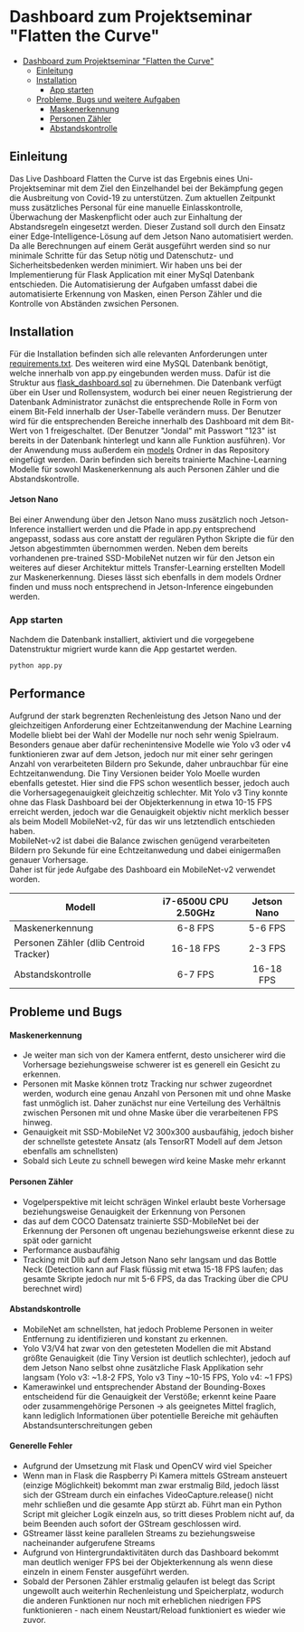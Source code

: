 # Dashboard zum Projektseminar "Flatten the Curve"

- [Dashboard zum Projektseminar "Flatten the Curve"](#dashboard-zum-projektseminar-flatten-the-curve)
  - [Einleitung](#einleitung)
  - [Installation](#installation)
    - [App starten](#app-starten)
  - [Probleme, Bugs und weitere Aufgaben](#probleme-und-bugs)
    - [Maskenerkennung](#maskenerkennung)
    - [Personen Zähler](#personen-zähler)
    - [Abstandskontrolle](#abstandskontrolle)



## Einleitung

Das Live Dashboard Flatten the Curve ist das Ergebnis eines Uni-Projektseminar mit dem Ziel den Einzelhandel bei der Bekämpfung gegen die Ausbreitung von Covid-19 zu unterstützen.
Zum aktuellen Zeitpunkt muss zusätzliches Personal für eine manuelle Einlasskontrolle, Überwachung der Maskenpflicht oder auch zur Einhaltung der Abstandsregeln eingesetzt werden. Dieser Zustand soll durch den Einsatz einer Edge-Intelligence-Lösung auf dem Jetson Nano automatisiert werden.
Da alle Berechnungen auf einem Gerät ausgeführt werden sind so nur minimale Schritte für das Setup nötig und Datenschutz- und Sicherheitsbedenken werden minimiert. Wir haben uns bei der Implementierung für Flask Application mit einer MySql Datenbank entschieden. Die Automatisierung der Aufgaben umfasst dabei die automatisierte Erkennung von Masken, einen Person Zähler und die Kontrolle von Abständen zwsichen Personen.


## Installation

Für die Installation befinden sich alle relevanten Anforderungen unter [requirements.txt](https://github.com/Jondal32/einfaches_dashboard_feb_2021_2/blob/master/requirements.txt).
Des weiteren wird eine MySQL Datenbank benötigt, welche innerhalb von app.py eingebunden werden muss. Dafür ist die Struktur aus [flask_dashboard.sql](https://github.com/Jondal32/einfaches_dashboard_feb_2021_2/blob/master/static/database/flask_dashboard.sql) zu übernehmen.
Die Datenbank verfügt über ein User und Rollensystem, wodurch bei einer neuen Registrierung der Datenbank Administrator zunächst die entsprechende Rolle in Form von einem Bit-Feld innerhalb der User-Tabelle verändern muss. Der Benutzer wird für die entsprechenden Bereiche innerhalb des Dashboard mit dem Bit-Wert von 1 freigeschaltet.
(Der Benutzer "Jondal" mit Passwort "123" ist bereits in der Datenbank hinterlegt und kann alle Funktion ausführen).
Vor der Anwendung muss außerdem ein [models](https://drive.google.com/drive/folders/1lHyHxU6i5PMoDlVmQabyuinn9SAqc6SM?usp=sharing) Ordner in das Repository eingefügt werden. Darin befinden sich bereits trainierte Machine-Learning Modelle für sowohl Maskenerkennung als auch Personen Zähler und die Abstandskontrolle.

#### Jetson Nano
Bei einer Anwendung über den Jetson Nano muss zusätzlich noch Jetson-Inference installiert werden und die Pfade in app.py entsprechend angepasst, sodass aus core anstatt der regulären Python Skripte die für den Jetson abgestimmten übernommen werden.
Neben dem bereits vorhandenen pre-trained SSD-MobileNet nutzen wir für den Jetson ein weiteres auf dieser Architektur mittels Transfer-Learning erstellten Modell zur Maskenerkennung. Dieses lässt sich ebenfalls in dem models Ordner finden und muss noch entsprechend in Jetson-Inference eingebunden werden.


### App starten

Nachdem die Datenbank installiert, aktiviert und die vorgegebene Datenstruktur migriert wurde kann die App gestartet werden.
```bash
python app.py
```

## Performance

Aufgrund der stark begrenzten Rechenleistung des Jetson Nano und der gleichzeitigen Anforderung einer Echtzeitanwendung der Machine Learning Modelle bliebt bei der Wahl der Modelle nur noch sehr wenig Spielraum.
Besonders genaue aber dafür rechenintensive Modelle wie Yolo v3 oder v4 funktionieren zwar auf dem Jetson, jedoch nur mit einer sehr geringen Anzahl von verarbeiteten Bildern pro Sekunde, daher unbrauchbar für eine Echtzeitanwendung.
Die Tiny Versionen beider Yolo Moelle wurden ebenfalls getestet. Hier sind die FPS schon wesentlich besser, jedoch auch die Vorhersagegenauigkeit gleichzeitig schlechter. Mit Yolo v3 Tiny konnte ohne das Flask Dashboard bei der Objekterkennung in etwa 10-15 FPS erreicht werden, jedoch war die Genauigkeit objektiv nicht merklich besser als beim Modell MobileNet-v2, für das wir uns letztendlich entschieden haben.  
MobileNet-v2 ist dabei die Balance zwischen genügend verarbeiteten Bildern pro Sekunde für eine Echtzeitanwedung und dabei einigermaßen genauer Vorhersage.  
Daher ist für jede Aufgabe des Dashboard ein MobileNet-v2 verwendet worden.


Modell  | i7-6500U CPU 2.50GHz | Jetson Nano |
--------| :--------: | :-------: |
Maskenerkennung | 6-8 FPS | 5-6 FPS |
Personen Zähler (dlib Centroid Tracker) | 16-18 FPS | 2-3 FPS |
Abstandskontrolle | 6-7 FPS | 16-18 FPS |




## Probleme und Bugs

#### Maskenerkennung

* Je weiter man sich von der Kamera entfernt, desto unsicherer wird die Vorhersage beziehungsweise schwerer ist es generell ein Gesicht zu erkennen.
* Personen mit Maske können trotz Tracking nur schwer zugeordnet werden, wodurch eine genau Anzahl von Personen mit und ohne Maske fast unmöglich ist. Daher zunächst nur eine Verteilung des Verhältnis zwischen Personen mit und ohne Maske über die verarbeitenen FPS hinweg.
* Genauigkeit mit SSD-MobileNet V2 300x300 ausbaufähig, jedoch bisher der schnellste getestete Ansatz (als TensorRT Modell auf dem Jetson ebenfalls am schnellsten)
* Sobald sich Leute zu schnell bewegen wird keine Maske mehr erkannt

#### Personen Zähler
* Vogelperspektive mit leicht schrägen Winkel erlaubt beste Vorhersage beziehungsweise Genauigkeit der Erkennung von Personen
* das auf dem COCO Datensatz trainierte SSD-MobileNet bei der Erkennung der Personen oft ungenau beziehungsweise erkennt diese zu spät oder garnicht
* Performance ausbaufähig
* Tracking mit Dlib auf dem Jetson Nano sehr langsam und das Bottle Neck (Detection kann auf Flask flüssig mit etwa 15-18 FPS laufen; das gesamte Skripte jedoch nur mit 5-6 FPS, da das Tracking über die CPU berechnet wird)

#### Abstandskontrolle

* MobileNet am schnellsten, hat jedoch Probleme Personen in weiter Entfernung zu identifizieren und konstant zu erkennen.
* Yolo V3/V4 hat zwar von den getesteten Modellen die mit Abstand größte Genauigkeit (die Tiny Version ist deutlich schlechter), jedoch auf dem Jetson Nano selbst ohne zusätzliche Flask Applikation sehr langsam (Yolo v3: ~1.8-2 FPS, Yolo v3 Tiny ~10-15 FPS, Yolo v4: ~1 FPS)
* Kamerawinkel und entsprechender Abstand der Bounding-Boxes entscheidend für die Genauigkeit der Verstöße; erkennt keine Paare oder zusammengehörige Personen -> als geeignetes Mittel fraglich, kann lediglich Informationen über potentielle Bereiche mit gehäuften Abstandsunterschreitungen geben

#### Generelle Fehler

* Aufgrund der Umsetzung mit Flask und OpenCV wird viel Speicher
* Wenn man in Flask die Raspberry Pi Kamera mittels GStream ansteuert (einzige Möglichkeit) bekommt man zwar erstmalig Bild, jedoch lässt sich der GStream durch ein einfaches VideoCapture.release() nicht mehr schließen und die gesamte App stürzt ab. Führt man ein Python Script mit gleicher Logik einzeln aus, so tritt dieses Problem nicht auf, da beim Beenden auch sofort der GStream geschlossen wird.
* GStreamer lässt keine parallelen Streams zu beziehungsweise nacheinander aufgerufene Streams
* Aufgrund von Hintergrundaktivitäten durch das Dashboard bekommt man deutlich weniger FPS bei der Objekterkennung als wenn diese einzeln in einem Fenster ausgeführt werden.
* Sobald der Personen Zähler erstmalig gelaufen ist belegt das Script ungewollt auch weiterhin Rechenleistung und Speicherplatz, wodurch die anderen Funktionen nur noch mit erheblichen niedrigen FPS funktionieren - nach einem Neustart/Reload funktioniert es wieder wie zuvor.





